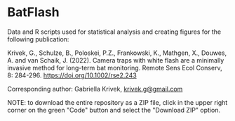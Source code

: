 # BatFlash

Data and R scripts used for statistical analysis and creating figures for the following publication: 

Krivek, G., Schulze, B., Poloskei, P.Z., Frankowski, K., Mathgen, X., Douwes, A. and van Schaik, J. (2022). Camera traps with white flash are a minimally invasive method for long-term bat monitoring. Remote Sens Ecol Conserv, 8: 284-296. https://doi.org/10.1002/rse2.243

Corresponding author: Gabriella Krivek, krivek.g@gmail.com


NOTE: to download the entire repository as a ZIP file, click in the upper right corner on the green "Code" button and select the "Download ZIP" option.
